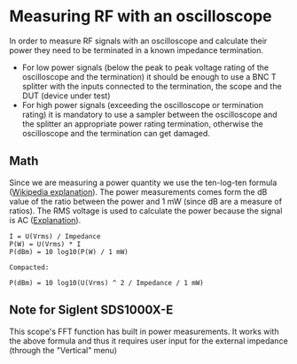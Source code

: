 # Measuring RF with an oscilloscope

In order to measure RF signals with an oscilloscope and calculate their power they need to be terminated in a known impedance termination.
- For low power signals (below the peak to peak voltage rating of the oscilloscope and the termination) it should be enough to use a BNC T splitter with the inputs connected to the termination, the scope and the DUT (device under test)
- For high power signals (exceeding the oscilloscope or termination rating) it is mandatory to use a sampler between the oscilloscope and the splitter an appropriate power rating termination, otherwise the oscilloscope and the termination can get damaged.

## Math

Since we are measuring a power quantity we use the ten-log-ten formula ([Wikipedia explanation](https://en.wikipedia.org/wiki/Decibel#Power_quantities)). The power measurements comes form the dB value of the ratio between the power and 1 mW (since dB are a measure of ratios). The RMS voltage is used to calculate the power because the signal is AC ([Explanation](https://www.analog.com/en/technical-articles/measurement-control-rf-power-parti.html)).

	I = U(Vrms) / Impedance
	P(W) = U(Vrms) * I
	P(dBm) = 10 log10(P(W) / 1 mW)

	Compacted:

	P(dBm) = 10 log10(U(Vrms) ^ 2 / Impedance / 1 mW)

## Note for Siglent SDS1000X-E

This scope's FFT function has built in power measurements. It works with the above formula and thus it requires user input for the external impedance (through the "Vertical" menu)
